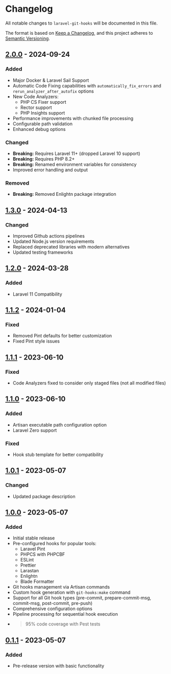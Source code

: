 # Changelog

All notable changes to `laravel-git-hooks` will be documented in this file.

The format is based on [Keep a Changelog](https://keepachangelog.com/en/1.0.0/),
and this project adheres to [Semantic Versioning](https://semver.org/spec/v2.0.0.html).

## [2.0.0] - 2024-09-24

### Added
- Major Docker & Laravel Sail Support
- Automatic Code Fixing capabilities with `automatically_fix_errors` and `rerun_analyzer_after_autofix` options
- New Code Analyzers:
  - PHP CS Fixer support
  - Rector support
  - PHP Insights support
- Performance improvements with chunked file processing
- Configurable path validation
- Enhanced debug options

### Changed
- **Breaking:** Requires Laravel 11+ (dropped Laravel 10 support)
- **Breaking:** Requires PHP 8.2+
- **Breaking:** Renamed environment variables for consistency
- Improved error handling and output

### Removed
- **Breaking:** Removed Enlightn package integration

## [1.3.0] - 2024-04-13

### Changed
- Improved Github actions pipelines
- Updated Node.js version requirements
- Replaced deprecated libraries with modern alternatives
- Updated testing frameworks

## [1.2.0] - 2024-03-28

### Added
- Laravel 11 Compatibility

## [1.1.2] - 2024-01-04

### Fixed
- Removed Pint defaults for better customization
- Fixed Pint style issues

## [1.1.1] - 2023-06-10

### Fixed
- Code Analyzers fixed to consider only staged files (not all modified files)

## [1.1.0] - 2023-06-10

### Added
- Artisan executable path configuration option
- Laravel Zero support

### Fixed
- Hook stub template for better compatibility

## [1.0.1] - 2023-05-07

### Changed
- Updated package description

## [1.0.0] - 2023-05-07

### Added
- Initial stable release
- Pre-configured hooks for popular tools:
  - Laravel Pint
  - PHPCS with PHPCBF
  - ESLint
  - Prettier
  - Larastan
  - Enlightn
  - Blade Formatter
- Git hooks management via Artisan commands
- Custom hook generation with `git-hooks:make` command
- Support for all Git hook types (pre-commit, prepare-commit-msg, commit-msg, post-commit, pre-push)
- Comprehensive configuration options
- Pipeline processing for sequential hook execution
- >95% code coverage with Pest tests

## [0.1.1] - 2023-05-07

### Added
- Pre-release version with basic functionality

[2.0.0]: https://github.com/igorsgm/laravel-git-hooks/compare/v1.3.0...v2.0.0
[1.3.0]: https://github.com/igorsgm/laravel-git-hooks/compare/v1.2.0...v1.3.0
[1.2.0]: https://github.com/igorsgm/laravel-git-hooks/compare/v1.1.2...v1.2.0
[1.1.2]: https://github.com/igorsgm/laravel-git-hooks/compare/v1.1.1...v1.1.2
[1.1.1]: https://github.com/igorsgm/laravel-git-hooks/compare/v1.1.0...v1.1.1
[1.1.0]: https://github.com/igorsgm/laravel-git-hooks/compare/v1.0.1...v1.1.0
[1.0.1]: https://github.com/igorsgm/laravel-git-hooks/compare/v1.0.0...v1.0.1
[1.0.0]: https://github.com/igorsgm/laravel-git-hooks/compare/v0.1.1...v1.0.0
[0.1.1]: https://github.com/igorsgm/laravel-git-hooks/releases/tag/v0.1.1